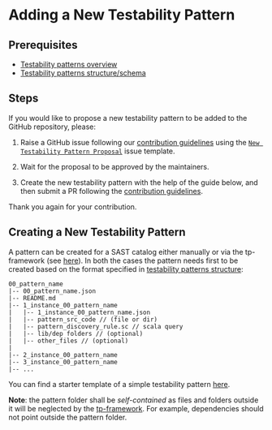 # Adding a New Testability Pattern

## Prerequisites

- [Testability patterns overview](./testability-Patterns.md)
- [Testability patterns structure/schema](./testability-patterns-structure.md)

## Steps

If you would like to propose a new testability pattern to be added to the GitHub repository, please:

1. Raise a GitHub issue following our [contribution guidelines](./contribution-guidelines.md) using the [`New Testability Pattern Proposal`](https://github.com/testable-eu/sast-testability-patterns/issues/new?assignees=&labels=ACK_WAITING%2C+NEW_TP&template=1--new-testability-pattern-proposal.md&title=New+TP+Proposal%3A+%5BPUT_TARGET_TP_NAME_HERE%5D) issue template.

2. Wait for the proposal to be approved by the maintainers.

3. Create the new testability pattern with the help of the guide below, and then submit a PR following the [contribution guidelines](./contribution-guidelines.md).

Thank you again for your contribution.

## Creating a New Testability Pattern

A pattern can be created for a SAST catalog either manually or via the tp-framework (see [here](https://github.com/testable-eu/sast-tp-framework)). In both the cases the pattern needs first to be created based on the format specified in [testability patterns structure](./testability-patterns-structure.md):

```
00_pattern_name
|-- 00_pattern_name.json
|-- README.md
|-- 1_instance_00_pattern_name
|   |-- 1_instance_00_pattern_name.json
|   |-- pattern_src_code // (file or dir)
|   |-- pattern_discovery_rule.sc // scala query
|   |-- lib/dep folders // (optional)
|   |-- other_files // (optional)
|
|-- 2_instance_00_pattern_name
|-- 3_instance_00_pattern_name
|-- ...

```

You can find a starter template of a simple testability pattern [here](https://github.com/testable-eu/sast-testability-patterns/tree/master/pattern_template).

**Note**: the pattern folder shall be _self-contained_ as files and folders outside it will be neglected by the [tp-framework](https://github.com/testable-eu/sast-tp-framework). For example, dependencies should not point outside the pattern folder.
